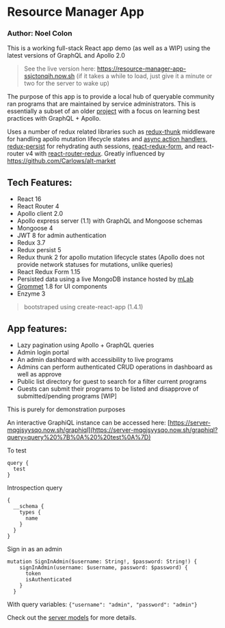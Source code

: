 # Resource Manager App

### Author: Noel Colon

This is a working full-stack React app demo (as well as a WIP) using the latest versions of GraphQL and Apollo 2.0

> See the live version here: https://resource-manager-app-ssjctonqih.now.sh (if it takes a while to load, just give it a minute or two for the server to wake up)

The purpose of this app is to provide a local hub of queryable community ran programs that are maintained by service administrators.
This is essentially a subset of an older [project](https://github.com/nnnoel/bounty_for_studyedge) with a focus on learning best practices with GraphQL + Apollo.

Uses a number of redux related libraries such as [redux-thunk](https://github.com/gaearon/redux-thunk) middleware for handling apollo mutation lifecycle states and [async action handlers](https://medium.com/@machadogj/async-action-creators-with-redux-thunk-83af81994250), [redux-persist](https://github.com/rt2zz/redux-persist) for rehydrating auth sessions, [react-redux-form](https://github.com/davidkpiano/react-redux-form), and react-router v4 with [react-router-redux](https://github.com/ReactTraining/react-router/tree/master/packages/react-router-redux/). Greatly influenced by https://github.com/Carlows/alt-market


Tech Features:
-
- React 16
- React Router 4
- Apollo client 2.0
- Apollo express server (1.1) with GraphQL and Mongoose schemas
- Mongoose 4
- JWT 8 for admin authentication
- Redux 3.7
- Redux persist 5
- Redux thunk 2 for apollo mutation lifecycle states (Apollo does not provide network statuses for mutations, unlike queries)
- React Redux Form 1.15
- Persisted data using a live MongoDB instance hosted by [mLab](https://mlab.com/welcome/)
- [Grommet](https://github.com/grommet/grommet) 1.8 for UI components
- Enzyme 3
> bootstraped using create-react-app (1.4.1)

App features:
-
- Lazy pagination using Apollo + GraphQL queries
- Admin login portal
- An admin dashboard with accessibility to live programs
- Admins can perform authenticated CRUD operations in dashboard as well as approve
- Public list directory for guest to search for a filter current programs
- Guests can submit their programs to be listed
 and disapprove of submitted/pending programs [WIP]

This is purely for demonstration purposes

An interactive GraphiQL instance can be accessed here: [https://server-mqgjsyysqo.now.sh/graphiql](https://server-mqgjsyysqo.now.sh/graphiql?query=query%20%7B%0A%20%20test%0A%7D)

To test
```
query {
  test
}
```

Introspection query
```
{
  __schema {
    types {
      name
    }
  }
}
```

Sign in as an admin
```
mutation SignInAdmin($username: String!, $password: String!) {
    signInAdmin(username: $username, password: $password) {
      token
      isAuthenticated
    }
  }
```
With query variables:
`{"username": "admin", "password": "admin"}`

Check out the [server models](https://github.com/nnnoel/graphql-apollo-resource-manager/tree/master/server/src/data/models) for more details.
